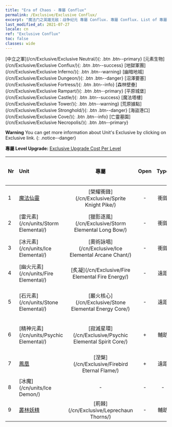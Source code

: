 ```yaml
---
title: "Era of Chaos - 專屬 Conflux"
permalink: /Exclusive/Exclusive Conflux/
excerpt: "魔法门之英雄无敌：战争纪元 專屬 Conflux. 專屬 Conflux. List of 專屬 Conflux in Era of Chaos"
last_modified_at: 2021-07-27
locale: cn
ref: "Exclusive Conflux"
toc: false
classes: wide
---
```

 [中立之軍](/cn/Exclusive/Exclusive Neutral/){: .btn .btn--primary} [元素生物](/cn/Exclusive/Exclusive Conflux/){: .btn .btn--success} [地獄軍團](/cn/Exclusive/Exclusive Inferno/){: .btn .btn--warning} [幽暗地城](/cn/Exclusive/Exclusive Dungeon/){: .btn .btn--danger} [沼澤要塞](/cn/Exclusive/Exclusive Fortress/){: .btn .btn--info} [森林壁壘](/cn/Exclusive/Exclusive Rampart/){: .btn .btn--primary} [平原城堡](/cn/Exclusive/Exclusive Castle/){: .btn .btn--success} [魔法塔樓](/cn/Exclusive/Exclusive Tower/){: .btn .btn--warning} [荒原據點](/cn/Exclusive/Exclusive Stronghold/){: .btn .btn--danger} [海盜港口](/cn/Exclusive/Exclusive Cove/){: .btn .btn--info} [亡靈墓園](/cn/Exclusive/Exclusive Necropolis/){: .btn .btn--primary} 

**Warning** You can get more information about Unit's Exclusive by clicking on Exclusive link. 
{: .notice--danger}

 **專屬 Level Upgrade:** [Exclusive Upgrade Cost Per Level](/Exclusive/ExclusiveUpgradeCostPerLevel/)

  | Nr |         Unit        | 專屬 | Open  |    Type   |  Item to Rank UP      |  塗裝   |
  |:---|:--------------------|:-------------:|:-----:|:---------:|:---------------------:|:-------:|
  | 1  | [魔法仙靈](/cn/units/Sprite/) | [榮耀衝鋒](/cn/Exclusive/Sprite Knight Pike/) | - | 衝鋒 | [榮耀衝鋒碎片](/cn/Items/con_916/) | - |
  | 2  | [雷元素](/cn/units/Storm Elemental/) | [獵影逐風](/cn/Exclusive/Storm Elemental Long Bow/) | - | 衝鋒 | [獵影逐風碎片](/cn/Items/con_914/) | - |
  | 3  | [冰元素](/cn/units/Ice Elemental/) | [奧術詠唱](/cn/Exclusive/Ice Elemental Arcane Chant/) | - | 衝鋒 | [奧術詠唱碎片](/cn/Items/con_915/) | - |
  | 4  | [幽火元素](/cn/units/Fire Elemental/) | [炙凝](/cn/Exclusive/Fire Elemental Fire Energy/) | - | 遠距 | [炙凝碎片](/cn/Items/con_998/) | [炙凝特效塗裝](/cn/Items/con_666/) |
  | 5  | [石元素](/cn/units/Stone Elemental/) | [巖火核心](/cn/Exclusive/Stone Elemental Energy Core/) | - | 遠距 | [巖火核心碎片](/cn/Items/con_999/) | [巖火核心特效塗裝](/cn/Items/con_667/) |
  | 6  | [精神元素](/cn/units/Psychic Elemental/) | [寂滅星環](/cn/Exclusive/Psychic Elemental Spirit Core/) | + | 輔助 | [寂滅星環碎片](/cn/Items/con_1000/) | [寂滅星環特效塗裝](/cn/Items/con_668/) |
  | 7  | [鳳凰](/cn/units/Firebird/) | [涅槃](/cn/Exclusive/Firebird Eternal Flame/) | + | 遠距 | [涅槃碎片](/cn/Items/con_1001/) | [涅槃特效塗裝](/cn/Items/con_669/) |
  | 8  | [冰魔](/cn/units/Ice Demon/) | - | - | - | none | none |
  | 9  | [叢林妖精](/cn/units/Leprechaun/) | [荊棘](/cn/Exclusive/Leprechaun Thorns/) | - | 輔助 | - | - |
